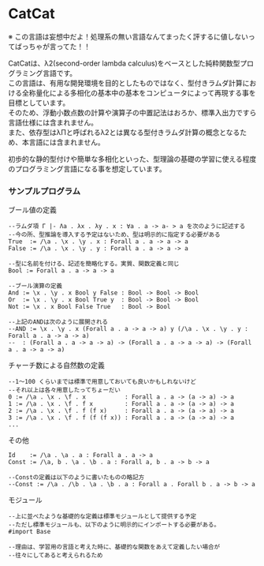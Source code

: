 CatCat
======

※ この言語は妄想中だよ！処理系の無い言語なんてまったく評するに値しないってばっちゃが言ってた！！

CatCatは、λ2(second-order lambda calculus)をベースとした純粋関数型プログラミング言語です。  
この言語は、有用な開発環境を目的としたものではなく、型付きラムダ計算における全称量化による多相化の基本中の基本をコンピュータによって再現する事を目標としています。  
そのため、浮動小数点数の計算や演算子の中置記法はおろか、標準入出力ですら言語仕様には含まれません。  
また、依存型はλΠと呼ばれるλ2とは異なる型付きラムダ計算の概念となるため、本言語には含まれません。  

初歩的な静的型付けや簡単な多相化といった、型理論の基礎の学習に使える程度のプログラミング言語になる事を想定しています。

### サンプルプログラム ###

ブール値の定義
```
--ラムダ項 Γ |- Λa . λx . λy . x : ∀a . a -> a- > a を次のように記述する
--今の所、型推論を導入する予定はないため、型は明示的に指定する必要がある
True  := /\a . \x . \y . x : Forall a . a -> a -> a
False := /\a . \x . \y . y : Forall a . a -> a -> a

--型に名前を付ける、記述を簡略化する。実質、関数定義と同じ
Bool := Forall a . a -> a -> a

--ブール演算の定義
And := \x . \y . x Bool y False : Bool -> Bool -> Bool
Or  := \x . \y . x Bool True y  : Bool -> Bool -> Bool
Not := \x . x Bool False True   : Bool -> Bool

--上記のANDは次のように展開される
--AND := \x . \y . x (Forall a . a -> a -> a) y (/\a . \x . \y . y : Forall a . a -> a -> a)
--  : (Forall a . a -> a -> a) -> (Forall a . a -> a -> a) -> (Forall a . a -> a -> a)
```

チャーチ数による自然数の定義
```
--1〜100 くらいまでは標準で用意しておいても良いかもしれないけど
--それ以上は各々用意したってちょーだい
0 := /\a . \x . \f . x           : Forall a . a -> (a -> a) -> a
1 := /\a . \x . \f . f x         : Forall a . a -> (a -> a) -> a
2 := /\a . \x . \f . f (f x)     : Forall a . a -> (a -> a) -> a
3 := /\a . \x . \f . f (f (f x)) : Forall a . a -> (a -> a) -> a
...
```

その他
```
Id    := /\a . \a . a : Forall a . a -> a
Const := /\a, b . \a . \b . a : Forall a, b . a -> b -> a

--Constの定義は以下のように書いたものの略記方
--Const := /\a . /\b . \a . \b . a : Forall a . Forall b . a -> b -> a
```

モジュール
```
--上に並べたような基礎的な定義は標準モジュールとして提供する予定
--ただし標準モジュールも、以下のように明示的にインポートする必要がある。
#import Base

--理由は、学習用の言語と考えた時に、基礎的な関数をあえて定義したい場合が
--往々にしてあると考えられるため
```
